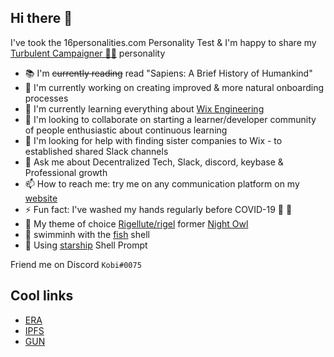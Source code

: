 Hi there 👋 
-----------

I've took the 16personalities.com Personality Test & I'm happy to share my [Turbulent Campaigner :climbing_woman:](https://www.16personalities.com/profiles/5bfb3b93f8353) personality 

- 📚 I'm ~~currently reading~~ read "Sapiens: A Brief History of Humankind"
- 🔭 I'm currently working on creating improved & more natural onboarding processes 
- 🌱 I'm currently learning everything about [Wix Engineering](https://www.wix.engineering/)
- 👯 I'm looking to collaborate on starting a learner/developer community of people enthusiastic about continuous learning
- 🤔 I'm looking for help with finding sister companies to Wix - to established shared Slack channels
- 💬 Ask me about Decentralized Tech, Slack, discord, keybase & Professional growth 
- 📫 How to reach me: try me on any communication platform on my [website](https://kobi.kadosh.me) 
- ⚡ Fun fact: I've washed my hands regularly before COVID-19 🧼 🙈
- 🎨 My theme of choice [Rigellute/rigel](https://github.com/Rigellute/rigel) former [Night Owl](https://github.com/sdras/night-owl-vscode-theme)
- 🐠 swimminh with the [fish](https://fishshell.com/) shell
- 🚀 Using [starship](https://starship.rs/) Shell Prompt 

Friend me on Discord `Kobi#0075`

## Cool links

- [ERA](https://era.eco/)
- [IPFS](https://ipfs.io/)
- [GUN](https://gun.eco/)
